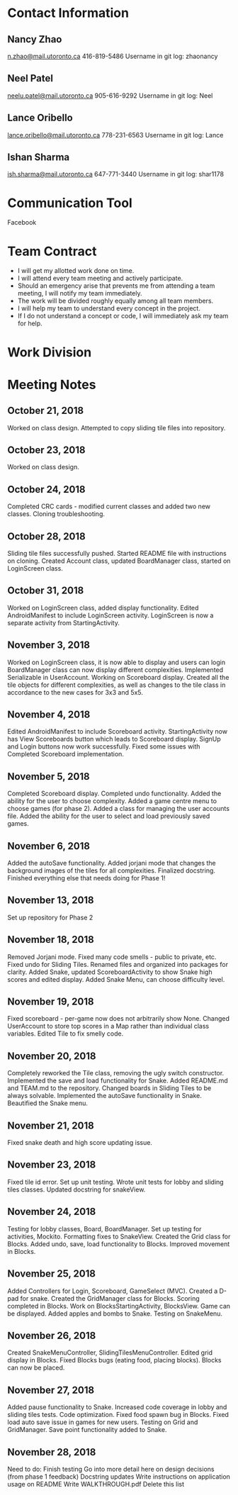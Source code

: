 # Contact Information

## Nancy Zhao
n.zhao@mail.utoronto.ca
416-819-5486
Username in git log: zhaonancy

## Neel Patel
neelu.patel@mail.utoronto.ca
905-616-9292
Username in git log: Neel

## Lance Oribello
lance.oribello@mail.utoronto.ca
778-231-6563
Username in git log: Lance

## Ishan Sharma
ish.sharma@mail.utoronto.ca
647-771-3440
Username in git log: shar1178

# Communication Tool

Facebook

# Team Contract

* I will get my allotted work done on time.
* I will attend every team meeting and actively participate.
* Should an emergency arise that prevents me from attending a team meeting, I will notify my team immediately.
* The work will be divided roughly equally among all team members.
* I will help my team to understand every concept in the project.
* If I do not understand a concept or code, I will immediately ask my team for help.

# Work Division

# Meeting Notes

## October 21, 2018
Worked on class design.
Attempted to copy sliding tile files into repository.

## October 23, 2018
Worked on class design.

## October 24, 2018
Completed CRC cards - modified current classes and added two new classes.
Cloning troubleshooting.

## October 28, 2018
Sliding tile files successfully pushed.
Started README file with instructions on cloning.
Created Account class, updated BoardManager class, started on LoginScreen class.

## October 31, 2018
Worked on LoginScreen class, added display functionality.
Edited AndroidManifest to include LoginScreen activity.
LoginScreen is now a separate activity from StartingActivity.

## November 3, 2018
Worked on LoginScreen class, it is now able to display and users can login
BoardManager class can now display different complexities.
Implemented Serializable in UserAccount.
Working on Scoreboard display.
Created all the tile objects for different complexities, as well as changes to the tile
class in accordance to the new cases for 3x3 and 5x5.

## November 4, 2018
Edited AndroidManifest to include Scoreboard activity.
StartingActivity now has View Scoreboards button which leads to Scoreboard display.
SignUp and Login buttons now work successfully. 
Fixed some issues with 
Completed Scoreboard implementation. 

## November 5, 2018
Completed Scoreboard display.
Completed undo functionality.
Added the ability for the user to choose complexity.
Added a game centre menu to choose games (for phase 2).
Added a class for managing the user accounts file.
Added the ability for the user to select and load previously saved games.

## November 6, 2018
Added the autoSave functionality.
Added jorjani mode that changes the background images of the tiles for all complexities.
Finalized docstring.
Finished everything else that needs doing for Phase 1!

## November 13, 2018
Set up repository for Phase 2

## November 18, 2018
Removed Jorjani mode.
Fixed many code smells - public to private, etc.
Fixed undo for Sliding Tiles.
Renamed files and organized into packages for clarity.
Added Snake, updated ScoreboardActivity to show Snake high scores and edited display.
Added Snake Menu, can choose difficulty level.

## November 19, 2018
Fixed scoreboard - per-game now does not arbitrarily show None.
Changed UserAccount to store top scores in a Map rather than individual class variables.
Edited Tile to fix smelly code.

## November 20, 2018
Completely reworked the Tile class, removing the ugly switch constructor.
Implemented the save and load functionality for Snake.
Added README.md and TEAM.md to the repository.
Changed boards in Sliding Tiles to be always solvable.
Implemented the autoSave functionality in Snake.
Beautified the Snake menu.

## November 21, 2018
Fixed snake death and high score updating issue.

## November 23, 2018
Fixed tile id error.
Set up unit testing.
Wrote unit tests for lobby and sliding tiles classes.
Updated docstring for snakeView.

## November 24, 2018
Testing for lobby classes, Board, BoardManager.
Set up testing for activities, Mockito.
Formatting fixes to SnakeView.
Created the Grid class for Blocks.
Added undo, save, load functionality to Blocks. Improved movement in Blocks.

## November 25, 2018
Added Controllers for Login, Scoreboard, GameSelect (MVC).
Created a D-pad for snake.
Created the GridManager class for Blocks.
Scoring completed in Blocks.
Work on BlocksStartingActivity, BlocksView. Game can be displayed.
Added apples and bombs to Snake.
Testing on SnakeMenu.

## November 26, 2018
Created SnakeMenuController, SlidingTilesMenuController.
Edited grid display in Blocks.
Fixed Blocks bugs (eating food, placing blocks). Blocks can now be placed.

## November 27, 2018
Added pause functionality to Snake.
Increased code coverage in lobby and sliding tiles tests.
Code optimization.
Fixed food spawn bug in Blocks.
Fixed load auto save issue in games for new users.
Testing on Grid and GridManager.
Save point functionality added to Snake.

## November 28, 2018
Need to do:
Finish testing
Go into more detail here on design decisions (from phase 1 feedback)
Docstring updates
Write instructions on application usage on README
Write WALKTHROUGH.pdf
Delete this list


